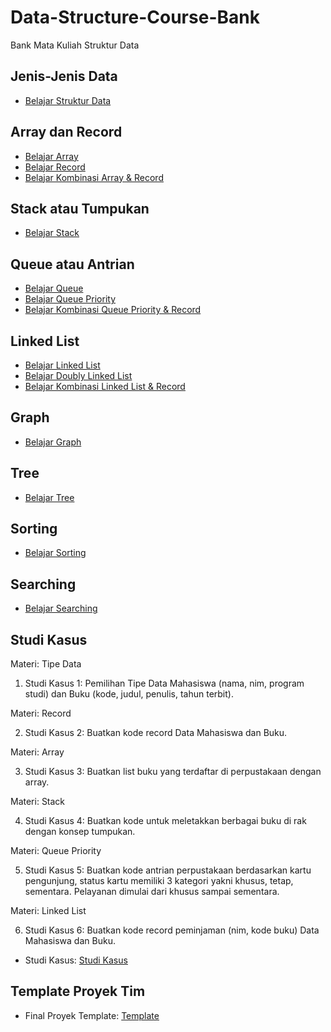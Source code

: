 # Data-Structure-Course-Bank
Bank Mata Kuliah Struktur Data

## Jenis-Jenis Data
<ul>
  <li><a href="https://github.com/Muhammad-Ikhwan-Fathulloh/Algorithm-and-Programming-1-Course-Bank/tree/main/TipeData">Belajar Struktur Data</a></li>
</ul>

## Array dan Record
<ul>
  <li><a href="https://github.com/Muhammad-Ikhwan-Fathulloh/Data-Structure-Course-Bank/tree/main/Array">Belajar Array</a></li>
  <li><a href="https://github.com/Muhammad-Ikhwan-Fathulloh/Data-Structure-Course-Bank/tree/main/Record">Belajar Record</a></li>
  <li><a href="https://github.com/Muhammad-Ikhwan-Fathulloh/Data-Structure-Course-Bank/tree/main/Array%20Record">Belajar Kombinasi Array & Record</a></li>
</ul>

## Stack atau Tumpukan
<ul>
  <li><a href="https://github.com/Muhammad-Ikhwan-Fathulloh/Data-Structure-Course-Bank/tree/main/Stack">Belajar Stack</a></li>
</ul>

## Queue atau Antrian
<ul>
  <li><a href="https://github.com/Muhammad-Ikhwan-Fathulloh/Data-Structure-Course-Bank/tree/main/Queue">Belajar Queue</a></li>
  <li><a href="https://github.com/Muhammad-Ikhwan-Fathulloh/Data-Structure-Course-Bank/tree/main/Priority%20Queue">Belajar Queue Priority</a></li>
  <li><a href="https://github.com/Muhammad-Ikhwan-Fathulloh/Data-Structure-Course-Bank/tree/main/Priority%20Queue%20Record">Belajar Kombinasi Queue Priority & Record</a></li>
</ul>

## Linked List
<ul>
  <li><a href="https://github.com/Muhammad-Ikhwan-Fathulloh/Data-Structure-Course-Bank/tree/main/Linked%20List">Belajar Linked List</a></li>
  <li><a href="https://github.com/Muhammad-Ikhwan-Fathulloh/Data-Structure-Course-Bank/tree/main/Doubly%20Linked%20List">Belajar Doubly Linked List</a></li>
  <li><a href="https://github.com/Muhammad-Ikhwan-Fathulloh/Data-Structure-Course-Bank/tree/main/Linked%20List%20Record">Belajar Kombinasi Linked List & Record</a></li>
</ul>

## Graph
<ul>
  <li><a href="https://github.com/Muhammad-Ikhwan-Fathulloh/Data-Structure-Course-Bank/tree/main/Graph">Belajar Graph</a></li>
</ul>

## Tree
<ul>
  <li><a href="https://github.com/Muhammad-Ikhwan-Fathulloh/Data-Structure-Course-Bank/tree/main/Tree">Belajar Tree</a></li>
</ul>

## Sorting
<ul>
  <li><a href="https://github.com/Muhammad-Ikhwan-Fathulloh/Data-Structure-Course-Bank/tree/main/Sort">Belajar Sorting</a></li>
</ul>

## Searching
<ul>
  <li><a href="https://github.com/Muhammad-Ikhwan-Fathulloh/Data-Structure-Course-Bank/tree/main/Searching">Belajar Searching</a></li>
</ul>

## Studi Kasus
Materi: Tipe Data

1. Studi Kasus 1: Pemilihan Tipe Data Mahasiswa (nama, nim, program studi) dan Buku (kode, judul, penulis, tahun terbit).

Materi: Record

2. Studi Kasus 2: Buatkan kode record Data Mahasiswa dan Buku.

Materi: Array

3. Studi Kasus 3: Buatkan list buku yang terdaftar di perpustakaan dengan array.

Materi: Stack

4. Studi Kasus 4: Buatkan kode untuk meletakkan berbagai buku di rak dengan konsep tumpukan.

Materi: Queue Priority

5. Studi Kasus 5: Buatkan kode antrian perpustakaan berdasarkan kartu pengunjung, status kartu memiliki 3 kategori yakni khusus, tetap, sementara. Pelayanan dimulai dari khusus sampai sementara.

Materi: Linked List

6.  Studi Kasus 6: Buatkan kode record peminjaman (nim, kode buku) Data Mahasiswa dan Buku.
<ul>
  <li>Studi Kasus: <a href="https://github.com/Muhammad-Ikhwan-Fathulloh/Data-Structure-Course-Bank/tree/main/Quiz">Studi Kasus</a></li>
</ul>

## Template Proyek Tim
<ul>
  <li>Final Proyek Template: <a href="https://github.com/Muhammad-Ikhwan-Fathulloh/Template-Final-Project-Data-Structure">Template</a></li>
</ul>
